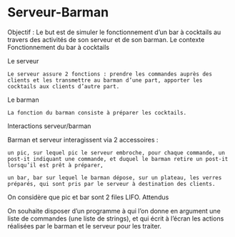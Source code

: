 # Serveur-Barman

Objectif :
Le but est de simuler le fonctionnement d’un bar à cocktails au travers des activités de son serveur et de son barman.
Le contexte
Fonctionnement du bar à cocktails

Le serveur

    Le serveur assure 2 fonctions : prendre les commandes auprès des clients et les transmettre au barman d’une part, apporter les cocktails aux clients d’autre part.
Le barman

    La fonction du barman consiste à préparer les cocktails.

Interactions serveur/barman

Barman et serveur interagissent via 2 accessoires :

    un pic, sur lequel pic le serveur embroche, pour chaque commande, un post-it indiquant une commande, et duquel le barman retire un post-it lorsqu’il est prêt à préparer,

    un bar, bar sur lequel le barman dépose, sur un plateau, les verres préparés, qui sont pris par le serveur à destination des clients.

On considère que pic et bar sont 2 files LIFO.
Attendus

On souhaite disposer d’un programme à qui l’on donne en argument une liste de commandes (une liste de strings), et qui écrit à l’écran les actions réalisées par le barman et le serveur pour les traiter.


